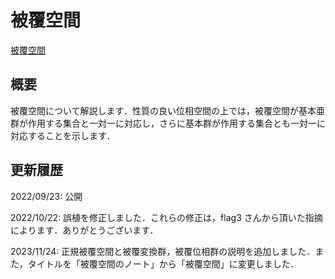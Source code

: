 # 被覆空間

[被覆空間](files/covering-space-20231124.pdf)

## 概要

被覆空間について解説します．性質の良い位相空間の上では，被覆空間が基本亜群が作用する集合と一対一に対応し，さらに基本群が作用する集合とも一対一に対応することを示します．

## 更新履歴

2022/09/23: 公開

2022/10/22: 誤植を修正しました．これらの修正は，flag3 さんから頂いた指摘によります．ありがとうございます．

2023/11/24: 正規被覆空間と被覆変換群，被覆位相群の説明を追加しました．また，タイトルを「被覆空間のノート」から「被覆空間」に変更しました．
